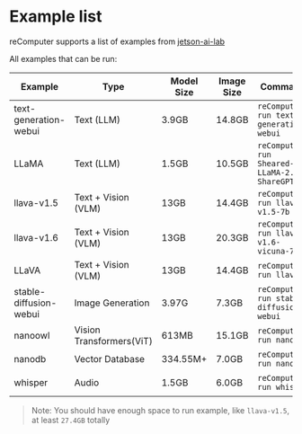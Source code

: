 # Example list

reComputer supports a list of examples from [jetson-ai-lab](https://www.jetson-ai-lab.com/)

All examples that can be run:

| Example                | Type                     | Model Size | Image Size | Command                                      | Device   |
| ---------------------- | ------------------------ | ---------- | ---------- | -------------------------------------------- | -------- |
| text-generation-webui  | Text (LLM)               | 3.9GB      | 14.8GB     | `reComputer run text-generation-webui`       |          |
| LLaMA                  | Text (LLM)               | 1.5GB      | 10.5GB     | `reComputer run Sheared-LLaMA-2.7B-ShareGPT` |          |
| llava-v1.5             | Text + Vision (VLM)      | 13GB       | 14.4GB     | `reComputer run llava-v1.5-7b`               |          |
| llava-v1.6             | Text + Vision (VLM)      | 13GB       | 20.3GB     | `reComputer run llava-v1.6-vicuna-7b`        |          |
| LLaVA                  | Text + Vision (VLM)      | 13GB       | 14.4GB     | `reComputer run llava`                       |          |
| stable-diffusion-webui | Image Generation         | 3.97G      | 7.3GB      | `reComputer run stable-diffusion-webui`      |          |
| nanoowl                | Vision Transformers(ViT) | 613MB      | 15.1GB     | `reComputer run nanoowl`                     | USB-CAM* |
| nanodb                 | Vector Database          | 334.55M+   | 7.0GB      | `reComputer run nanodb`                      |          |
| whisper                | Audio                    | 1.5GB      | 6.0GB      | `reComputer run whisper`                     | USB-CAM* |

> Note: You should have enough space to run example, like `llava-v1.5`, at least `27.4GB` totally
